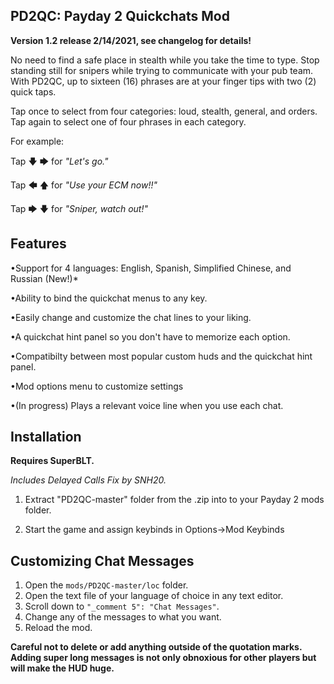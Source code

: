 PD2QC: Payday 2 Quickchats Mod
------------------------------

**Version 1.2 release 2/14/2021, see changelog for details!**

No need to find a safe place in stealth while you take the time to type.
Stop standing still for snipers while trying to communicate with your pub team. 
With PD2QC, up to sixteen (16) phrases are at your finger tips with two (2) quick taps. 

Tap once to select from four categories: loud, stealth, general, and orders.
Tap again to select one of four phrases in each category. 

For example: 

Tap 🡇 🡆 for *"Let's go."*

Tap 🡄 🡅 for *"Use your ECM now!!"*

Tap 🡆 🡇 for *"Sniper, watch out!"*

Features
--------
•Support for 4 languages: English, Spanish,  Simplified Chinese, and Russian (New!)*

•Ability to bind the quickchat menus to any key.

•Easily change and customize the chat lines to your liking.

•A quickchat hint panel so you don't have to memorize each option.

•Compatibilty between most popular custom huds and the quickchat hint panel.  

•Mod options menu to customize settings

•(In progress) Plays a relevant voice line when you use each chat.

Installation
-------------
**Requires SuperBLT.**

*Includes Delayed Calls Fix by SNH20.*

1. Extract "PD2QC-master" folder from the .zip into to your Payday 2 mods folder. 

2. Start the game and assign keybinds in Options->Mod Keybinds

Customizing Chat Messages
-------------------------
1.  Open the `mods/PD2QC-master/loc` folder.
2.  Open the text file of your language of choice in any text editor.
3.  Scroll down to `"_comment 5": "Chat Messages"`.
4.  Change any of the messages to what you want.
5.  Reload the mod.

**Careful not to delete or add anything outside of the quotation marks. 
Adding super long messages is not only obnoxious for other players but will make the HUD huge.**
